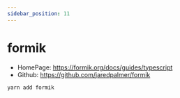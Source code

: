 ```yaml
---
sidebar_position: 11
---
```


# formik

- HomePage: https://formik.org/docs/guides/typescript
- Github: https://github.com/jaredpalmer/formik

```sh
yarn add formik
```

